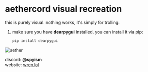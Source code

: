 # aethercord visual recreation

this is purely visual. nothing works, it's simply for trolling. 

1. make sure you have **dearpygui** installed. you can install it via pip:
   ```bash
   pip install dearpygui

![aether](aether.jpg)

discord: **@spyism**  
website: [wren.lol](https://wren.lol/)
